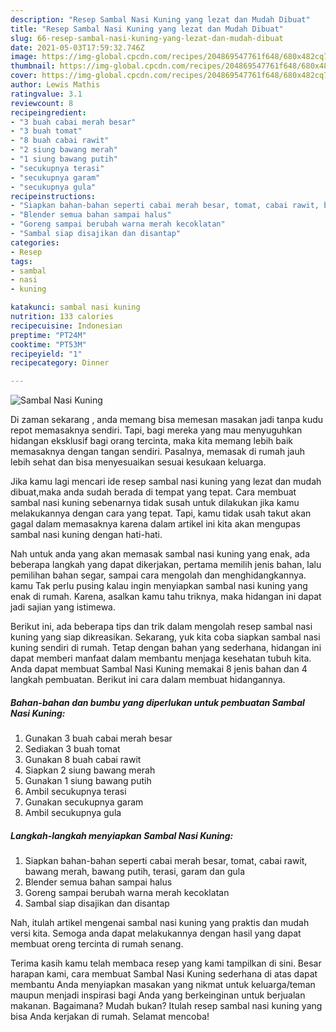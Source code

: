 ```yaml
---
description: "Resep Sambal Nasi Kuning yang lezat dan Mudah Dibuat"
title: "Resep Sambal Nasi Kuning yang lezat dan Mudah Dibuat"
slug: 66-resep-sambal-nasi-kuning-yang-lezat-dan-mudah-dibuat
date: 2021-05-03T17:59:32.746Z
image: https://img-global.cpcdn.com/recipes/204869547761f648/680x482cq70/sambal-nasi-kuning-foto-resep-utama.jpg
thumbnail: https://img-global.cpcdn.com/recipes/204869547761f648/680x482cq70/sambal-nasi-kuning-foto-resep-utama.jpg
cover: https://img-global.cpcdn.com/recipes/204869547761f648/680x482cq70/sambal-nasi-kuning-foto-resep-utama.jpg
author: Lewis Mathis
ratingvalue: 3.1
reviewcount: 8
recipeingredient:
- "3 buah cabai merah besar"
- "3 buah tomat"
- "8 buah cabai rawit"
- "2 siung bawang merah"
- "1 siung bawang putih"
- "secukupnya terasi"
- "secukupnya garam"
- "secukupnya gula"
recipeinstructions:
- "Siapkan bahan-bahan seperti cabai merah besar, tomat, cabai rawit, bawang merah, bawang putih, terasi, garam dan gula"
- "Blender semua bahan sampai halus"
- "Goreng sampai berubah warna merah kecoklatan"
- "Sambal siap disajikan dan disantap"
categories:
- Resep
tags:
- sambal
- nasi
- kuning

katakunci: sambal nasi kuning 
nutrition: 133 calories
recipecuisine: Indonesian
preptime: "PT24M"
cooktime: "PT53M"
recipeyield: "1"
recipecategory: Dinner

---
```



![Sambal Nasi Kuning](https://img-global.cpcdn.com/recipes/204869547761f648/680x482cq70/sambal-nasi-kuning-foto-resep-utama.jpg)

Di zaman  sekarang , anda memang bisa memesan masakan jadi tanpa kudu repot memasaknya sendiri. Tapi, bagi mereka yang mau menyuguhkan hidangan eksklusif bagi orang tercinta, maka kita memang lebih baik memasaknya dengan tangan sendiri. Pasalnya, memasak di rumah jauh lebih sehat dan bisa menyesuaikan sesuai kesukaan keluarga.

Jika kamu lagi mencari ide resep sambal nasi kuning yang lezat dan mudah dibuat,maka anda sudah berada di tempat yang tepat. Cara membuat sambal nasi kuning  sebenarnya tidak susah untuk dilakukan jika kamu melakukannya dengan cara yang tepat. Tapi, kamu tidak usah takut akan gagal dalam memasaknya 
karena dalam artikel ini kita akan mengupas sambal nasi kuning dengan hati-hati.  



Nah untuk anda yang akan memasak sambal nasi kuning yang enak, ada beberapa langkah yang dapat dikerjakan, pertama memilih jenis bahan, lalu pemilihan bahan segar, sampai cara mengolah dan menghidangkannya. kamu Tak perlu pusing kalau ingin menyiapkan sambal nasi kuning yang enak di rumah. Karena, asalkan kamu  tahu triknya, maka hidangan ini dapat jadi sajian yang istimewa.

Berikut ini, ada beberapa tips dan trik dalam mengolah resep sambal nasi kuning yang siap dikreasikan. Sekarang, yuk kita coba siapkan sambal nasi kuning sendiri di rumah. Tetap dengan bahan yang sederhana, hidangan ini dapat memberi manfaat dalam membantu menjaga kesehatan tubuh kita. Anda dapat membuat Sambal Nasi Kuning memakai 8 jenis bahan dan 4 langkah pembuatan. Berikut ini cara dalam membuat hidangannya.

<!--inarticleads1-->

##### Bahan-bahan dan bumbu yang diperlukan untuk pembuatan Sambal Nasi Kuning:

1. Gunakan 3 buah cabai merah besar
1. Sediakan 3 buah tomat
1. Gunakan 8 buah cabai rawit
1. Siapkan 2 siung bawang merah
1. Gunakan 1 siung bawang putih
1. Ambil secukupnya terasi
1. Gunakan secukupnya garam
1. Ambil secukupnya gula




<!--inarticleads2-->

##### Langkah-langkah menyiapkan Sambal Nasi Kuning:

1. Siapkan bahan-bahan seperti cabai merah besar, tomat, cabai rawit, bawang merah, bawang putih, terasi, garam dan gula
1. Blender semua bahan sampai halus
1. Goreng sampai berubah warna merah kecoklatan
1. Sambal siap disajikan dan disantap




Nah, itulah artikel mengenai  sambal nasi kuning  yang praktis dan mudah versi kita. Semoga anda dapat melakukannya dengan hasil yang dapat membuat oreng tercinta di rumah senang. 

Terima kasih kamu telah membaca resep yang kami tampilkan di sini. Besar harapan kami, cara membuat  Sambal Nasi Kuning sederhana di atas dapat membantu Anda menyiapkan masakan yang nikmat untuk keluarga/teman maupun menjadi inspirasi bagi Anda yang berkeinginan untuk berjualan makanan. Bagaimana? Mudah bukan? Itulah resep sambal nasi kuning yang bisa Anda kerjakan di rumah. Selamat mencoba!

